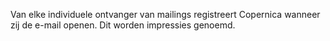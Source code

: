 Van elke individuele ontvanger van mailings registreert Copernica
wanneer zij de e-mail openen. Dit worden impressies genoemd. 
